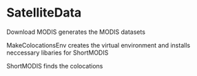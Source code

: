 # SatelliteData

Download MODIS generates the MODIS datasets

MakeColocationsEnv creates the virtual environment and installs neccessary libaries for ShortMODIS 

ShortMODIS finds the colocations
